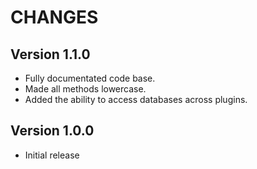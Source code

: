 CHANGES
=======

Version 1.1.0
-------------
- Fully documentated code base.
- Made all methods lowercase.
- Added the ability to access databases across plugins.


Version 1.0.0
-------------
- Initial release
